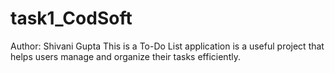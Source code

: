 # task1_CodSoft
Author: Shivani Gupta
This is a To-Do List application is a useful project that helps users manage
and organize their tasks efficiently.

